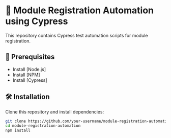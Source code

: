 # 📌 Module Registration Automation using Cypress

This repository contains Cypress test automation scripts for module registration.

## 🚀 Prerequisites

- Install [Node.js]
- Install [NPM]
- Install [Cypress]
  

## 🛠 Installation

Clone this repository and install dependencies:

```sh
git clone https://github.com/your-username/module-registration-automation.git
cd module-registration-automation
npm install
